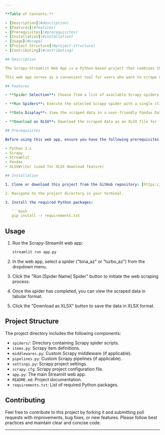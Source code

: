 ```yaml
---

**Table of Contents:**

- [Description](#description)
- [Features](#features)
- [Prerequisites](#prerequisites)
- [Installation](#installation)
- [Usage](#usage)
- [Project Structure](#project-structure)
- [Contributing](#contributing)

## Description

The Scrapy-Streamlit Web App is a Python-based project that combines the power of Scrapy for web scraping and Streamlit for creating a user-friendly web application to view and interact with the scraped data. It allows you to run Scrapy spiders, display the scraped data in a Pandas DataFrame, and download the data in XLSX format, making web scraping tasks easy and accessible.

This web app serves as a convenient tool for users who want to scrape data from websites and visualize the results without diving into code or running complex command-line tools. You can run specific Scrapy spiders, view the data in tabular format, and download it for further analysis.

## Features

- **Spider Selection**: Choose from a list of available Scrapy spiders ("bina_az" and "turbo_az") to scrape specific websites.

- **Run Spiders**: Execute the selected Scrapy spider with a single click.

- **Data Display**: View the scraped data in a user-friendly Pandas DataFrame format.

- **Download as XLSX**: Download the scraped data as an XLSX file for further analysis.

## Prerequisites

Before using this web app, ensure you have the following prerequisites installed on your system:

- Python 3.x
- Scrapy
- Streamlit
- Pandas
- XLSXWriter (used for XLSX download feature)

## Installation

1. Clone or download this project from the GitHub repository: [https://github.com/Ismat-Samadov/scrapy_streamlit](https://github.com/Ismat-Samadov/scrapy_streamlit)

2. Navigate to the project directory in your terminal.

3. Install the required Python packages:

   ```bash
   pip install -r requirements.txt
   ```

## Usage

1. Run the Scrapy-Streamlit web app:

   ```bash
   streamlit run app.py
   ```

2. In the web app, select a spider ("bina_az" or "turbo_az") from the dropdown menu.

3. Click the "Run [Spider Name] Spider" button to initiate the web scraping process.

4. Once the spider has completed, you can view the scraped data in tabular format.

5. Click the "Download as XLSX" button to save the data in XLSX format.

## Project Structure

The project directory includes the following components:

- `spiders/`: Directory containing Scrapy spider scripts.
- `items.py`: Scrapy item definitions.
- `middlewares.py`: Custom Scrapy middleware (if applicable).
- `pipelines.py`: Custom Scrapy pipelines (if applicable).
- `settings.py`: Scrapy project settings.
- `scrapy.cfg`: Scrapy project configuration file.
- `app.py`: The main Streamlit web app.
- `README.md`: Project documentation.
- `requirements.txt`: List of required Python packages.

## Contributing

Feel free to contribute to this project by forking it and submitting pull requests with improvements, bug fixes, or new features. Please follow best practices and maintain clear and concise code.

---
```


